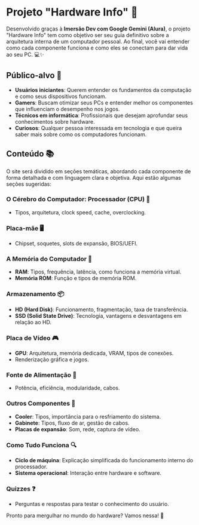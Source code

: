 # Projeto "Hardware Info" 🚀

Desenvolvido graças à **Imersão Dev com Google Gemini (Alura)**, o projeto "Hardware Info" tem como objetivo ser seu guia definitivo sobre a arquitetura interna de um computador pessoal. Ao final, você vai entender como cada componente funciona e como eles se conectam para dar vida ao seu PC. 💻✨

## Público-alvo 🎯

- **Usuários iniciantes**: Querem entender os fundamentos da computação e como seus dispositivos funcionam.
- **Gamers**: Buscam otimizar seus PCs e entender melhor os componentes que influenciam o desempenho nos jogos.
- **Técnicos em informática**: Profissionais que desejam aprofundar seus conhecimentos sobre hardware.
- **Curiosos**: Qualquer pessoa interessada em tecnologia e que queira saber mais sobre como os computadores funcionam.

## Conteúdo 📚

O site será dividido em seções temáticas, abordando cada componente de forma detalhada e com linguagem clara e objetiva. Aqui estão algumas seções sugeridas:

### O Cérebro do Computador: Processador (CPU) 🧠
- Tipos, arquitetura, clock speed, cache, overclocking.

### Placa-mãe 🖥️
- Chipset, soquetes, slots de expansão, BIOS/UEFI.

### A Memória do Computador 🧩
- **RAM**: Tipos, frequência, latência, como funciona a memória virtual.
- **Memória ROM**: Função e tipos de memória ROM.

### Armazenamento 📦
- **HD (Hard Disk)**: Funcionamento, fragmentação, taxa de transferência.
- **SSD (Solid State Drive)**: Tecnologia, vantagens e desvantagens em relação ao HD.

### Placa de Vídeo 🎮
- **GPU**: Arquitetura, memória dedicada, VRAM, tipos de conexões.
- Renderização gráfica e jogos.

### Fonte de Alimentação 🔌
- Potência, eficiência, modularidade, cabos.

### Outros Componentes 🔧
- **Cooler**: Tipos, importância para o resfriamento do sistema.
- **Gabinete**: Tipos, fluxo de ar, gestão de cabos.
- **Placas de expansão**: Som, rede, captura de vídeo.

### Como Tudo Funciona 🔍
- **Ciclo de máquina**: Explicação simplificada do funcionamento interno do processador.
- **Sistema operacional**: Interação entre hardware e software.

### Quizzes ❓
- Perguntas e respostas para testar o conhecimento do usuário.

Pronto para mergulhar no mundo do hardware? Vamos nessa! 🚀
